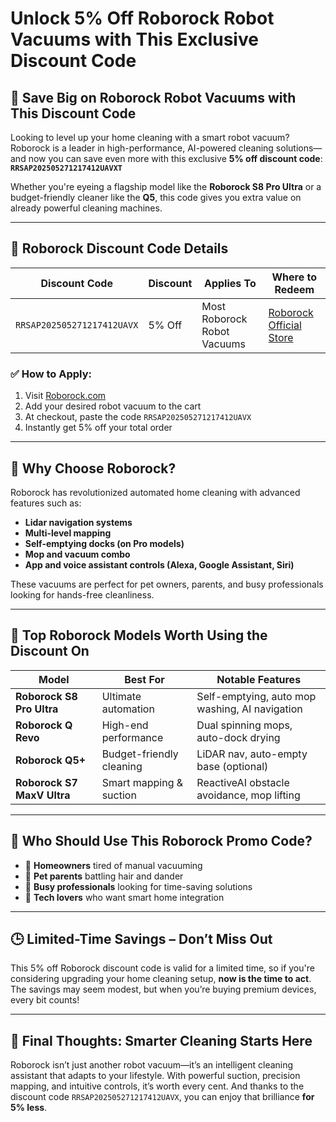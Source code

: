 # Unlock 5% Off Roborock Robot Vacuums with This Exclusive Discount Code

## 🤖 Save Big on Roborock Robot Vacuums with This Discount Code

Looking to level up your home cleaning with a smart robot vacuum? Roborock is a leader in high-performance, AI-powered cleaning solutions—and now you can save even more with this exclusive **5% off discount code**:  
**`RRSAP202505271217412UAVXT`**

Whether you're eyeing a flagship model like the **Roborock S8 Pro Ultra** or a budget-friendly cleaner like the **Q5**, this code gives you extra value on already powerful cleaning machines.

---

## 🔑 Roborock Discount Code Details

| **Discount Code**          | **Discount** | **Applies To**              | **Where to Redeem**                            |
|----------------------------|--------------|-----------------------------|------------------------------------------------|
| `RRSAP202505271217412UAVX` | 5% Off       | Most Roborock Robot Vacuums | [Roborock Official Store](https://us.roborock.com/discount/RRSAP202505271217412UAVX?redirect=%2Fpages%2Froborock-store%3Fuuid%3DdS928afyOrALIAL%252BMU8Z6XXfz2CgbcFSH%252BuHA%252F3sTNU%253D) |

### ✅ How to Apply:
1. Visit [Roborock.com](https://us.roborock.com/discount/RRSAP202505271217412UAVX?redirect=%2Fpages%2Froborock-store%3Fuuid%3DdS928afyOrALIAL%252BMU8Z6XXfz2CgbcFSH%252BuHA%252F3sTNU%253D)
2. Add your desired robot vacuum to the cart
3. At checkout, paste the code `RRSAP202505271217412UAVX`
4. Instantly get 5% off your total order

---

## 🧼 Why Choose Roborock?

Roborock has revolutionized automated home cleaning with advanced features such as:

- **Lidar navigation systems**
- **Multi-level mapping**
- **Self-emptying docks (on Pro models)**
- **Mop and vacuum combo**
- **App and voice assistant controls (Alexa, Google Assistant, Siri)**

These vacuums are perfect for pet owners, parents, and busy professionals looking for hands-free cleanliness.

---

## 🚀 Top Roborock Models Worth Using the Discount On

| **Model**               | **Best For**               | **Notable Features**                             |
|-------------------------|----------------------------|--------------------------------------------------|
| **Roborock S8 Pro Ultra** | Ultimate automation       | Self-emptying, auto mop washing, AI navigation   |
| **Roborock Q Revo**     | High-end performance        | Dual spinning mops, auto-dock drying             |
| **Roborock Q5+**        | Budget-friendly cleaning    | LiDAR nav, auto-empty base (optional)            |
| **Roborock S7 MaxV Ultra** | Smart mapping & suction | ReactiveAI obstacle avoidance, mop lifting       |

---

## 🎯 Who Should Use This Roborock Promo Code?

- 🏡 **Homeowners** tired of manual vacuuming  
- 🐶 **Pet parents** battling hair and dander  
- 🧽 **Busy professionals** looking for time-saving solutions  
- 🌟 **Tech lovers** who want smart home integration  

---

## 🕒 Limited-Time Savings – Don’t Miss Out

This 5% off Roborock discount code is valid for a limited time, so if you're considering upgrading your home cleaning setup, **now is the time to act**. The savings may seem modest, but when you’re buying premium devices, every bit counts!

---

## 🧠 Final Thoughts: Smarter Cleaning Starts Here

Roborock isn’t just another robot vacuum—it’s an intelligent cleaning assistant that adapts to your lifestyle. With powerful suction, precision mapping, and intuitive controls, it’s worth every cent. And thanks to the discount code `RRSAP202505271217412UAVX`, you can enjoy that brilliance **for 5% less**.
